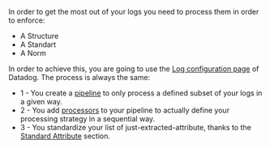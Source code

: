 In order to get the most out of your logs you need to process them in order to enforce:

* A Structure
* A Standart
* A Norm

In order to achieve this, you are going to use the [Log configuration page](https://app.datadoghq.com/logs/pipelines) of Datadog. The process is always the same:

* 1 - You create a [pipeline](https://docs.datadoghq.com/logs/processing/pipelines/) to only process a defined subset of your logs in a given way.
* 2 - You add [processors](https://docs.datadoghq.com/logs/processing/processors/) to your pipeline to actually define your processing strategy in a sequential way.
* 3 - You standardize your list of just-extracted-attribute, thanks to the [Standard Attribute](https://docs.datadoghq.com/logs/processing/attributes_naming_convention/) section.
